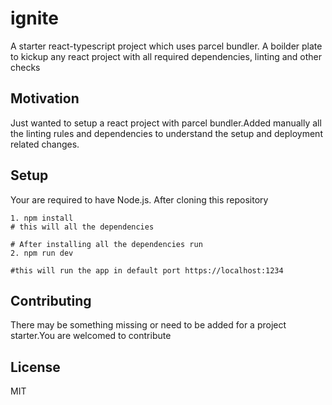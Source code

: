 # ignite
A starter react-typescript project which uses parcel bundler. A boilder plate to kickup any react project with all required dependencies, linting 
and other checks 

## Motivation
Just wanted to setup a react project with parcel bundler.Added manually all the linting rules and dependencies to understand the setup and deployment related changes.

## Setup 

Your are required to have Node.js. After cloning this repository 

```
1. npm install
# this will all the dependencies 
```
```
# After installing all the dependencies run
2. npm run dev

#this will run the app in default port https://localhost:1234
```


## Contributing
There may be something missing or need to be added for a project starter.You are welcomed to contribute

## License
MIT
